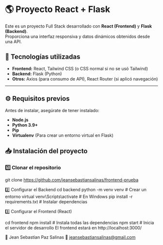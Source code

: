 # 🌎 Proyecto React + Flask

Este es un proyecto Full Stack desarrollado con **React (Frontend)** y **Flask (Backend)**.  
Proporciona una interfaz responsiva y datos dinámicos obtenidos desde una API.

## 🚀 Tecnologías utilizadas

- **Frontend:** React, Tailwind CSS (o CSS normal si no se usó Tailwind)
- **Backend:** Flask (Python)
- **Otros:** Axios (para consumo de API), React Router (si aplicó navegación)

---

## ⚙️ Requisitos previos

Antes de instalar, asegúrate de tener instalado:

- **Node.js**
- **Python 3.9+**
- **Pip**
- **Virtualenv** (Para crear un entorno virtual en Flask)



## 📥 Instalación del proyecto

### **1️⃣ Clonar el repositorio**
git clone https://github.com/jeansebastiansalinas/frontend-prueba



2️⃣ Configurar el Backend 
cd backend
python -m venv venv  # Crear un entorno virtual
venv\Scripts\activate  # En Windows
pip install -r requirements.txt  # Instalar dependencias




3️⃣ Configurar el Frontend (React)

cd frontend
npm install  # Instala todas las dependencias
npm start    # Inicia el servidor de desarrollo
El frontend estará en http://localhost:3000/



📌 Jean Sebastian Paz Salinas
📧 jeansebastiansalinas@gmail.com
